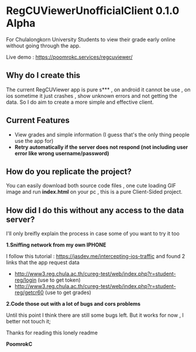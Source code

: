 # RegCUViewerUnofficialClient 0.1.0 Alpha
For Chulalongkorn University Students to view their grade early online without going through the app.
 
Live demo : https://poomrokc.services/regcuviewer/
## Why do I create this
The current RegCUViewer app is pure s*** , on android it cannot be use , on ios sometime it just crashes , show unknown errors and not getting the data. So I do aim to create a more simple and effective client.
## Current Features
- View grades and simple information (I guess that's the only thing people use the app for)
- **Retry automatically if the server does not respond (not including user error like wrong username/password)**
## How do you replicate the project?
You can easily download both source code files , one cute loading GIF image and run **index.html** on your pc , this is a pure Client-Sided project.
## How did I do this without any access to the data server?
I'll only breifly explain the process in case some of you want to try it too

**1.Sniffing network from my own IPHONE**

I follow this tutorial : https://jasdev.me/intercepting-ios-traffic and found 2 links that the app request data
- http://www3.reg.chula.ac.th/cureg-test/web/index.php?r=student-reg/login (use to get token)
- http://www3.reg.chula.ac.th/cureg-test/web/index.php?r=student-reg/getcr60 (use to get grades)

**2.Code those out with a lot of bugs and cors problems**

Until this point I think there are still some bugs left. But it works for now , I better not touch it;

Thanks for reading this lonely readme

**PoomrokC**
